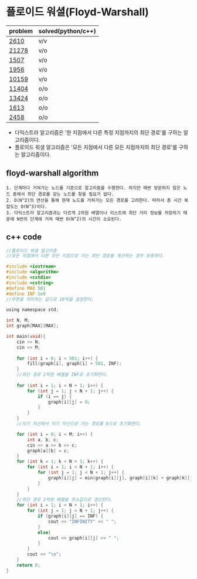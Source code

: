 # 플로이드 워셜(Floyd-Warshall)

|problem|solved(python/c++)|
|---|---|
|[2610](https://www.acmicpc.net/problem/2610)|v/v|
|[21278](https://www.acmicpc.net/problem/21278)|v/o|
|[1507](https://www.acmicpc.net/problem/1507)|v/o|
|[1956](https://www.acmicpc.net/problem/1956)|v/o|
|[10159](https://www.acmicpc.net/problem/10159)|v/o|
|[11404](https://www.acmicpc.net/problem/11404)|o/o|
|[13424](https://www.acmicpc.net/problem/13424)|o/o|
|[1613](https://www.acmicpc.net/problem/1613)|o/o|
|[2458](https://www.acmicpc.net/problem/2458)|o/o|

- 다익스트라 알고리즘은 '한 지점에서 다른 특정 지점까지의 최단 경로'를 구하는 알고리즘이다.
- 플로이드 워셜 알고리즘은 '모든 지점에서 다른 모든 지점까지의 최단 경로'를 구하는 알고리즘이다.

## floyd-warshall algorithm

~~~
1. 단계마다 거쳐가는 노드를 기준으로 알고리즘을 수행한다. 하지만 매번 방문하지 않은 노드 중에서 최단 경로를 갖는 노드를 찾을 필요가 없다.
2. O(N^2)의 연산을 통해 현재 노드를 거쳐가는 모든 경로를 고려한다. 따라서 총 시간 복잡도는 O(N^3)이다.
3. 다익스트라 알고리즘과는 다르게 2차원 배열이나 리스트에 최단 거리 정보를 저장하기 때문에 N번의 단계에 거쳐 매번 O(N^2)의 시간이 소요된다.
~~~

## c++ code

```c
//플로이드 워셜 알고리즘
//모든 지점에서 다른 모든 지점으로 가는 최단 경로를 계산하는 경우 유용하다.

#include <iostream>
#include <algorithm>
#include <cstdio>
#include <cstring>
#define MAX 501
#define INF 1e9
//무한을 의미하는 값으로 10억을 설정한다.

using namespace std;

int N, M;
int graph[MAX][MAX];

int main(void){
    cin >> N;
    cin >> M;
    
    for (int i = 0; i < 501; i++) {
        fill(graph[i], graph[i] + 501, INF);
    }
    //최단 경로 2차원 배열을 INF로 초기화한다.
    
    for (int i = 1; i < N + 1; i++) {
        for (int j = 1; j < N + 1; j++) {
            if (i == j) {
                graph[i][j] = 0;
            }
        }
    }
    //자기 자신에서 자기 자신으로 가는 경로를 0으로 초기화한다.

    for (int i = 0; i < M; i++) {
        int a, b, c;
        cin >> a >> b >> c;
        graph[a][b] = c;
    }
    for (int k = 1; k < N + 1; k++) {
        for (int i = 1; i < N + 1; i++) {
            for (int j = 1; j < N + 1; j++) {
                graph[i][j] = min(graph[i][j], graph[i][k] + graph[k][j]);
            }
        }
    }
    //최단 경로 2차원 배열을 최소값으로 갱신한다.
    for (int i = 1; i < N + 1; i++) {
        for (int j = 1; j < N + 1; j++) {
            if (graph[i][j] == INF) {
                cout << "INFINITY" << " ";
            }
            else{
                cout << graph[i][j] << " ";
            }
        }
        cout << "\n";
    }
    return 0;
}
```
